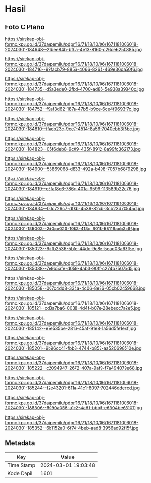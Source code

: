 # Hasil

## Foto C Plano

https://sirekap-obj-formc.kpu.go.id/37da/pemilu/pdpr/16/71/18/10/06/1671181006018-20240301-184648--21bee84b-bf0a-4e13-8160-c26ce6250885.jpg

https://sirekap-obj-formc.kpu.go.id/37da/pemilu/pdpr/16/71/18/10/06/1671181006018-20240301-184716--99facb79-8856-4066-8264-469e36da50f6.jpg

https://sirekap-obj-formc.kpu.go.id/37da/pemilu/pdpr/16/71/18/10/06/1671181006018-20240301-184735--d5a3ede0-2fbd-4700-ad86-5e938a39840c.jpg

https://sirekap-obj-formc.kpu.go.id/37da/pemilu/pdpr/16/71/18/10/06/1671181006018-20240301-184752--f9af3d62-187a-47b5-b9ce-6ce4f9693f7c.jpg

https://sirekap-obj-formc.kpu.go.id/37da/pemilu/pdpr/16/71/18/10/06/1671181006018-20240301-184810--ffaeb23c-9ce7-4514-8a56-7040ebb3f5bc.jpg

https://sirekap-obj-formc.kpu.go.id/37da/pemilu/pdpr/16/71/18/10/06/1671181006018-20240301-184823--06f6deb8-9c09-435f-8912-8a99fc362173.jpg

https://sirekap-obj-formc.kpu.go.id/37da/pemilu/pdpr/16/71/18/10/06/1671181006018-20240301-184900--58869068-d833-492a-b498-7057b6879298.jpg

https://sirekap-obj-formc.kpu.go.id/37da/pemilu/pdpr/16/71/18/10/06/1671181006018-20240301-184919--c5faf8c6-786c-401a-9599-113589b22d76.jpg

https://sirekap-obj-formc.kpu.go.id/37da/pemilu/pdpr/16/71/18/10/06/1671181006018-20240301-184934--00c726c7-df8b-4539-82cb-3cb23d70545d.jpg

https://sirekap-obj-formc.kpu.go.id/37da/pemilu/pdpr/16/71/18/10/06/1671181006018-20240301-185003--2d0ce029-1053-418e-8015-55118acb3c6f.jpg

https://sirekap-obj-formc.kpu.go.id/37da/pemilu/pdpr/16/71/18/10/06/1671181006018-20240301-185023--9dfb2536-5b1e-44dc-9c8e-5ead03a63f5e.jpg

https://sirekap-obj-formc.kpu.go.id/37da/pemilu/pdpr/16/71/18/10/06/1671181006018-20240301-185038--7e9b5afe-d059-4ab3-90ff-c274b75075d5.jpg

https://sirekap-obj-formc.kpu.go.id/37da/pemilu/pdpr/16/71/18/10/06/1671181006018-20240301-185058--007c4dd8-334a-4c06-8e86-05cb02459668.jpg

https://sirekap-obj-formc.kpu.go.id/37da/pemilu/pdpr/16/71/18/10/06/1671181006018-20240301-185121--cd3a7ba6-0038-4d4f-b07e-28ebecc7a2e5.jpg

https://sirekap-obj-formc.kpu.go.id/37da/pemilu/pdpr/16/71/18/10/06/1671181006018-20240301-185142--e7e535be-2816-45af-91e8-1a56d5fe1e4f.jpg

https://sirekap-obj-formc.kpu.go.id/37da/pemilu/pdpr/16/71/18/10/06/1671181006018-20240301-185201--9b96cc41-fbb3-4744-b852-aa520698510e.jpg

https://sirekap-obj-formc.kpu.go.id/37da/pemilu/pdpr/16/71/18/10/06/1671181006018-20240301-185222--c2094947-2672-407a-9af9-f7a494079e68.jpg

https://sirekap-obj-formc.kpu.go.id/37da/pemilu/pdpr/16/71/18/10/06/1671181006018-20240301-185244--f2e43201-611a-41c1-8097-702446ddeccd.jpg

https://sirekap-obj-formc.kpu.go.id/37da/pemilu/pdpr/16/71/18/10/06/1671181006018-20240301-185306--5090a058-a1e2-4a61-bbb5-e6304be65107.jpg

https://sirekap-obj-formc.kpu.go.id/37da/pemilu/pdpr/16/71/18/10/06/1671181006018-20240301-185352--6b1152a0-6f74-4beb-aad8-3956ad92f15f.jpg


## Metadata

| Key        | Value               |
| ---------- | ------------------- |
| Time Stamp | 2024-03-01 19:03:48 |
| Kode Dapil | 1601                |



